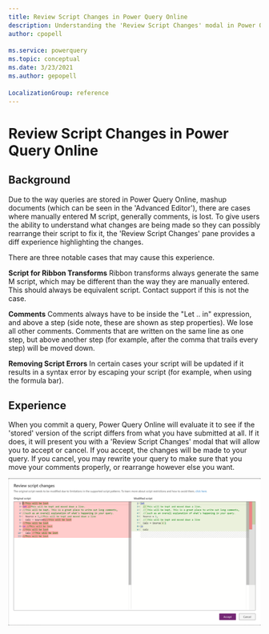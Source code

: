 ```yaml
---
title: Review Script Changes in Power Query Online
description: Understanding the 'Review Script Changes' modal in Power Query Online
author: cpopell

ms.service: powerquery
ms.topic: conceptual
ms.date: 3/23/2021
ms.author: gepopell

LocalizationGroup: reference
---
```



# Review Script Changes in Power Query Online

## Background
Due to the way queries are stored in Power Query Online, mashup documents (which can be seen in the 'Advanced Editor'), there are cases where manually entered M script, generally comments, is lost. To give users the ability to understand what changes are being made so they can possibly rearrange their script to fix it, the 'Review Script Changes' pane provides a diff experience highlighting the changes.

There are three notable cases that may cause this experience.

**Script for Ribbon Transforms**
Ribbon transforms always generate the same M script, which may be different than the way they are manually entered. This should always be equivalent script. Contact support if this is not the case.

**Comments**
Comments always have to be inside the "Let .. in" expression, and above a step (side note, these are shown as step properties). We lose all other comments. Comments that are written on the same line as one step, but above another step (for example, after the comma that trails every step) will be moved down.

**Removing Script Errors**
In certain cases your script will be updated if it results in a syntax error by escaping your script (for example, when using the formula bar).

## Experience

When you commit a query, Power Query Online will evaluate it to see if the 'stored' version of the script differs from what you have submitted at all. If it does, it will present you with a 'Review Script Changes' modal that will allow you to accept or cancel. If you accept, the changes will be made to your query. If you cancel, you may rewrite your query to make sure that you move your comments properly, or rearrange however else you want.


![Review Script Changes pane depicting a diff between what is committed and what is saved](images/review-script-changes.png "Review Script Changes pane")
